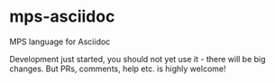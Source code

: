 # mps-asciidoc
MPS language for Asciidoc

Development just started, you should not yet use it - there will be big changes.
But PRs, comments, help etc. is highly welcome!

